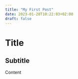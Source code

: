 ```yaml
---
title: "My First Post"
date: 2023-01-28T10:22:03+02:00
draft: false
---
```

# Title
## Subtitle

Content

